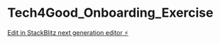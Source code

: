 # Tech4Good_Onboarding_Exercise

[Edit in StackBlitz next generation editor ⚡️](https://stackblitz.com/~/github.com/Shripadm-29/Tech4Good_Onboarding_Exercise)